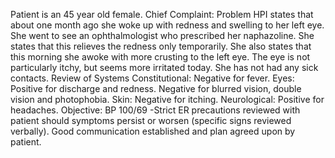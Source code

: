 Patient  is an 45 year old  female.    Chief Complaint:  Problem    HPI  states that about one month ago she woke up with redness and swelling to her left eye.  She went to see an ophthalmologist who prescribed her naphazoline.  She states that this relieves the redness only temporarily.  She also states that this morning she awoke with more crusting to the left eye.  The eye is not particularly itchy, but seems more irritated today.  She has not had any sick contacts.          Review of Systems   Constitutional: Negative for fever.   Eyes: Positive for discharge and redness. Negative for blurred vision, double vision and photophobia.   Skin: Negative for itching.   Neurological: Positive for headaches.         Objective:     BP 100/69  -Strict ER precautions reviewed with patient should symptoms persist or worsen (specific signs reviewed verbally).  Good communication established and plan agreed upon by patient.